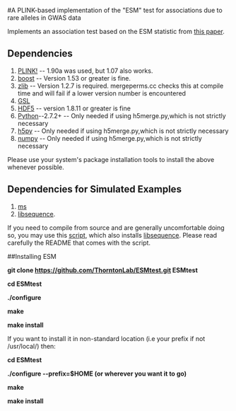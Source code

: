 #A PLINK-based implementation of the "ESM" test for associations due to rare alleles in GWAS data

Implements an association test based on the ESM statistic from [this paper](http://www.plosgenetics.org/article/info%3Adoi%2F10.1371%2Fjournal.pgen.1003258).

## Dependencies

1.  [PLINK!](https://www.cog-genomics.org/plink2) -- 1.90a was used, but 1.07 also works.
2.  [boost](http://www.boost.org) --  Version 1.53 or greater is fine.
3.  [zlib](http://zlib.net) -- Version 1.2.7 is required.  mergeperms.cc checks this at compile time and will fail if a lower version number is encountered
4.  [GSL](http://gnu.org/software/gsl)
5.  [HDF5](https://www.hdfgroup.org/HDF5/release/obtain5.html) -- version 1.8.11 or greater is fine
6.  [Python](https://www.python.org/downloads/)--2.7.2+ -- Only needed if using h5merge.py,which is not strictly necessary
7.  [h5py](http://www.h5py.org/) -- Only needed if using h5merge.py,which is not strictly necessary
8.  [numpy](http://www.numpy.org/) -- Only needed if using h5merge.py,which is not strictly necessary


Please use your system's package installation tools to install the above whenever possible.

## Dependencies for Simulated Examples

1. [ms](http://home.uchicago.edu/rhudson1/source/mksamples.html)
2. [libsequence](https://github.com/molpopgen/libsequence).

If you need to compile from source and are generally uncomfortable doing so, you may use this [script](https://github.com/molpopgen/install_libseq), which also installs [libsequence](https://github.com/molpopgen/libsequence).  Please read carefully the README that comes with the script.

##Installing ESM


**git clone https://github.com/ThorntonLab/ESMtest.git ESMtest**

**cd ESMtest**

**./configure**

**make**

**make install**

If you want to install it in non-standard location (i.e your prefix if not /usr/local/) then:

**cd ESMtest**

**./configure --prefix=$HOME (or wherever you want it to go)**

**make**

**make install**
